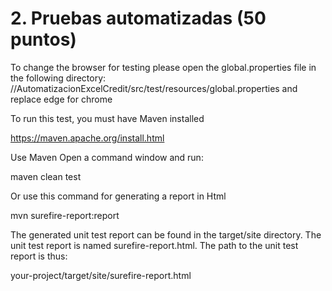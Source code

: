 # 2. Pruebas automatizadas (50 puntos)

To change the browser for testing please  open the global.properties file in the following directory:
//AutomatizacionExcelCredit/src/test/resources/global.properties
and replace edge for chrome


To run this test, you must have Maven installed

https://maven.apache.org/install.html


Use Maven
Open a command window and run:

maven clean test 

Or use this command for generating a report in Html

mvn surefire-report:report

The generated unit test report can be found in the target/site directory. The unit test report is named surefire-report.html. The path to the unit test report is thus:

your-project/target/site/surefire-report.html

